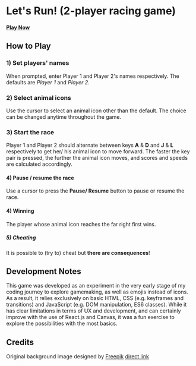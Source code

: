 # Let's Run! (2-player racing game)

**[Play Now](./spel.html)**

## How to Play

### 1) Set players' names

When prompted, enter Player 1 and Player 2's names respectively.
The defaults are _Player 1_ and _Player 2_.

### 2) Select animal icons

Use the cursor to select an animal icon other than the default.
The choice can be changed anytime throughout the game.

### 3) Start the race

Player 1 and Player 2 should alternate between keys **A** & **D** and **J** & **L** respectively to get her/ his animal icon to move forward. The faster the key pair is pressed, the further the animal icon moves, and scores and speeds are calculated accordingly.

#### 4) Pause / resume the race

Use a cursor to press the **Pause/ Resume** button to pause or resume the race.

#### 4) Winning

The player whose animal icon reaches the far right first wins.

##### 5) Cheating

It is possible to (try to) cheat but **there are consequences**!

## Development Notes

This game was developed as an experiment in the very early stage of my coding journey to explore gamemaking, as well as emojis instead of icons.
As a result, it relies exclusively on basic HTML, CSS (e.g. keyframes and transitions) and JavaScript (e.g. DOM manipulation, ES6 classes).
While it has clear limitations in terms of UX and development, and can certainly improve with the use of React.js and Canvas, it was a fun exercise to explore the possibilities with the most basics.

## Credits

Original background image designed by [Freepik](http://www.freepik.com) [direct link](https://www.freepik.com/free-vector/flat-cityscape-pack_829214.htm)

